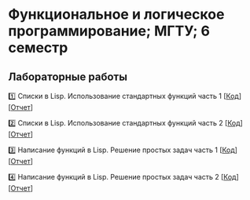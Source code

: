 # Функциональное и логическое программирование; МГТУ; 6 семестр

## Лабораторные работы

:one: Списки в Lisp. Использование стандартных функций часть 1 [[Код](https://github.com/timoninas/functional-programming/blob/master/lab_01/lab_01.lsp)][[Отчет](https://github.com/timoninas/functional-programming/blob/master/lab_01/lab_01.pdf)]

:two: Списки в Lisp. Использование стандартных функций часть 2 [[Код](https://github.com/timoninas/functional-programming/blob/master/lab_02/lab_02.lsp)][[Отчет](https://github.com/timoninas/functional-programming/blob/master/lab_02/lab_02.pdf)]

:three: Написание функций в Lisp. Решение простых задач часть 1 [[Код](https://github.com/timoninas/functional-programming/blob/master/lab_03/lab_03.lsp)][[Отчет](https://github.com/timoninas/functional-programming/blob/master/lab_02.pdf)]

:four: Написание функций в Lisp. Решение простых задач часть 2 [[Код]()][[Отчет]()]

